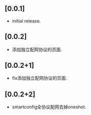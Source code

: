 ## [0.0.1]

* initial release.

## [0.0.2]

* 添加独立配网协议的页面.

## [0.0.2+1]

* fix添加独立配网协议的页面.

## [0.0.2+2]

* smartconfig全协议配网去掉oneshot.
